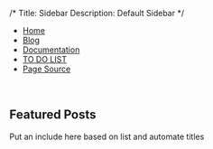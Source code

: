 /*
Title: Sidebar
Description: Default Sidebar
*/

* [Home](%base_url%/index)
* [Blog](%base_url%/posts)
* [Documentation](%base_url%/docs)
* [TO DO LIST](%base_url%/todo)
* [Page Source](?source=true)

<br />

## Featured Posts

Put an include here based on list and automate titles